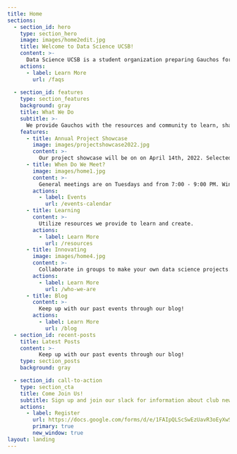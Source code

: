 ```yaml
---
title: Home
sections:
  - section_id: hero
    type: section_hero
    image: images/home2edit.jpg
    title: Welcome to Data Science UCSB!
    content: >-
      Data Science UCSB is a student organization preparing Gauchos for successful careers in data science and analytics.
    actions:
      - label: Learn More
        url: /faqs
  
  - section_id: features
    type: section_features
    background: gray
    title: What We Do
    subtitle: >-
      We provide Gauchos with the resources and community to learn, share, and create in the realm of data science. Our vision is to be the platform through which companies and faculty researchers seek the best data science talent UCSB has to offer, as well as one that empowers students looking to earn this distinction.
    features:
      - title: Annual Project Showcase
        image: images/projectshowcase2022.jpg
        content: >-
          Our project showcase will be on on April 14th, 2022. Selected groups will present their data science projects to a panel of judges and have the opportunity to earn company sponsored awards. The project showcase will be followed by a networking event.
      - title: When Do We Meet?
        image: images/home1.jpg
        content: >-
          General meetings are on Tuesdays and from 7:00 - 9:00 PM. Winter quarter meeting locations will be announced soon.
        actions:
          - label: Events
            url: /events-calendar
      - title: Learning
        content: >-
          Utilize resources we provide to learn and create.
        actions:
          - label: Learn More
            url: /resources
      - title: Innovating
        image: images/home4.jpg
        content: >-
          Collaborate in groups to make your own data science projects.
        actions:
          - label: Learn More
            url: /who-we-are
      - title: Blog
        content: >-
          Keep up with our past events through our blog!
        actions:
          - label: Learn More
            url: /blog
  - section_id: recent-posts
    title: Latest Posts
    content: >-
          Keep up with our past events through our blog!
    type: section_posts
    background: gray

  - section_id: call-to-action
    type: section_cta
    title: Come Join Us!
    subtitle: Sign up and join our slack for information about club news and other opportunities.
    actions:
      - label: Register
        url: https://docs.google.com/forms/d/e/1FAIpQLScSwEzUavR3oEyXwSRg9UViMGBJTBm_2FSJBf4GjGDqDmWI3A/viewform
        primary: true
        new_window: true
layout: landing
---
```

